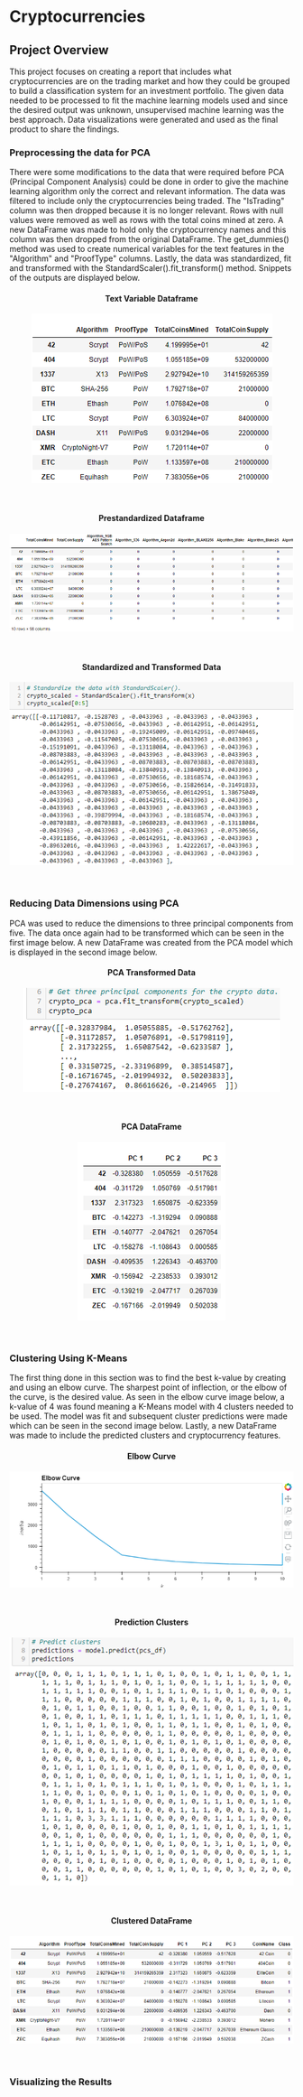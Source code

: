 # Cryptocurrencies
## Project Overview
This project focuses on creating a report that includes what cryptocurrencies are on the trading market and how they
could be grouped to build a classification system for an investment portfolio. The given data needed to be processed
to fit the machine learning models used and since the desired output was unknown, unsupervised machine learning was
the best approach. Data visualizations were generated and used as the final product to share the findings.

### Preprocessing the data for PCA
There were some modifications to the data that were required before PCA (Principal Component Analysis) could be done 
in order to give the machine learning algorithm only the correct and relevant information. The data was filtered to 
include only the cryptocurrencies being traded. The "IsTrading" column was then dropped because it is no longer 
relevant. Rows with null values were removed as well as rows with the total coins mined at zero. A new DataFrame was 
made to hold only the cryptocurrency names and this column was then dropped from the original DataFrame. The get_dummies() 
method was used to create numerical variables for the text features in the "Algorithm" and "ProofType" columns. Lastly, 
the data was standardized, fit and transformed with the StandardScaler().fit_transform() method. Snippets of the outputs
are displayed below. <br>

<h4 align="center">Text Variable Dataframe</h4>
<p align="center">
    <img src= "https://github.com/Bropell/Cryptocurrencies/blob/main/Resources/Text_variable%20data.png"/>
</p><br>

<h4 align="center">Prestandardized Dataframe</h4>
<p align="center">
    <img src= "https://github.com/Bropell/Cryptocurrencies/blob/main/Resources/Prestandardized%20data.png"/>
</p><br>

<h4 align="center">Standardized and Transformed Data</h4>
<p align="center">
    <img src= "https://github.com/Bropell/Cryptocurrencies/blob/main/Resources/Standardized_transformed%20data.png"/>
</p><br>

### Reducing Data Dimensions using PCA
PCA was used to reduce the dimensions to three principal components from five. The data once again had to be transformed
which can be seen in the first image below. A new DataFrame was created from the PCA model which is displayed in the second 
image below.<br>  

<h4 align="center">PCA Transformed Data</h4>
<p align="center">
    <img src= "https://github.com/Bropell/Cryptocurrencies/blob/main/Resources/PCA_transformed.png"/>
</p><br>

<h4 align="center">PCA DataFrame</h4>
<p align="center">
    <img src= "https://github.com/Bropell/Cryptocurrencies/blob/main/Resources/PCA_DataFrame.png"/>
</p><br>

### Clustering Using K-Means
The first thing done in this section was to find the best k-value by creating and using an elbow curve. The sharpest point
of inflection, or the elbow of the curve, is the desired value. As seen in the elbow curve image below, a k-value of 4 was
found meaning a K-Means model with 4 clusters needed to be used. The model was fit and subsequent cluster predictions were 
made which can be seen in the second image below. Lastly, a new DataFrame was made to include the predicted clusters and 
cryptocurrency features.<br>

<h4 align="center">Elbow Curve</h4>
<p align="center">
    <img src= "https://github.com/Bropell/Cryptocurrencies/blob/main/Resources/Elbow_Curve.png"/>
</p><br>

<h4 align="center">Prediction Clusters</h4>
<p align="center">
    <img src= "https://github.com/Bropell/Cryptocurrencies/blob/main/Resources/Prediction_Clusters.png"/>
</p><br>

<h4 align="center">Clustered DataFrame</h4>
<p align="center">
    <img src= "https://github.com/Bropell/Cryptocurrencies/blob/main/Resources/Clustered_DataFrame.png"/>
</p><br>

### Visualizing the Results
